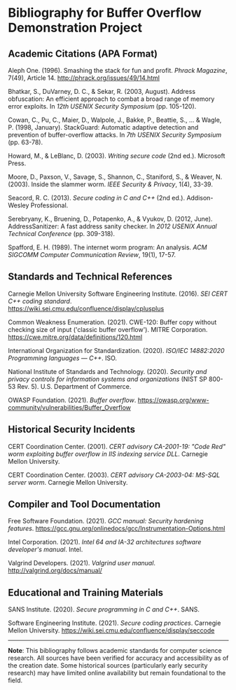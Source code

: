 # Bibliography for Buffer Overflow Demonstration Project

## Academic Citations (APA Format)

Aleph One. (1996). Smashing the stack for fun and profit. _Phrack Magazine_, 7(49), Article 14. http://phrack.org/issues/49/14.html

Bhatkar, S., DuVarney, D. C., & Sekar, R. (2003, August). Address obfuscation: An efficient approach to combat a broad range of memory error exploits. In _12th USENIX Security Symposium_ (pp. 105-120).

Cowan, C., Pu, C., Maier, D., Walpole, J., Bakke, P., Beattie, S., ... & Wagle, P. (1998, January). StackGuard: Automatic adaptive detection and prevention of buffer-overflow attacks. In _7th USENIX Security Symposium_ (pp. 63-78).

Howard, M., & LeBlanc, D. (2003). _Writing secure code_ (2nd ed.). Microsoft Press.

Moore, D., Paxson, V., Savage, S., Shannon, C., Staniford, S., & Weaver, N. (2003). Inside the slammer worm. _IEEE Security & Privacy_, 1(4), 33-39.

Seacord, R. C. (2013). _Secure coding in C and C++_ (2nd ed.). Addison-Wesley Professional.

Serebryany, K., Bruening, D., Potapenko, A., & Vyukov, D. (2012, June). AddressSanitizer: A fast address sanity checker. In _2012 USENIX Annual Technical Conference_ (pp. 309-318).

Spafford, E. H. (1989). The internet worm program: An analysis. _ACM SIGCOMM Computer Communication Review_, 19(1), 17-57.

## Standards and Technical References

Carnegie Mellon University Software Engineering Institute. (2016). _SEI CERT C++ coding standard_. https://wiki.sei.cmu.edu/confluence/display/cplusplus

Common Weakness Enumeration. (2021). CWE-120: Buffer copy without checking size of input ('classic buffer overflow'). MITRE Corporation. https://cwe.mitre.org/data/definitions/120.html

International Organization for Standardization. (2020). _ISO/IEC 14882:2020 Programming languages — C++_. ISO.

National Institute of Standards and Technology. (2020). _Security and privacy controls for information systems and organizations_ (NIST SP 800-53 Rev. 5). U.S. Department of Commerce.

OWASP Foundation. (2021). _Buffer overflow_. https://owasp.org/www-community/vulnerabilities/Buffer_Overflow

## Historical Security Incidents

CERT Coordination Center. (2001). _CERT advisory CA-2001-19: "Code Red" worm exploiting buffer overflow in IIS indexing service DLL_. Carnegie Mellon University.

CERT Coordination Center. (2003). _CERT advisory CA-2003-04: MS-SQL server worm_. Carnegie Mellon University.

## Compiler and Tool Documentation

Free Software Foundation. (2021). _GCC manual: Security hardening features_. https://gcc.gnu.org/onlinedocs/gcc/Instrumentation-Options.html

Intel Corporation. (2021). _Intel 64 and IA-32 architectures software developer's manual_. Intel.

Valgrind Developers. (2021). _Valgrind user manual_. http://valgrind.org/docs/manual/

## Educational and Training Materials

SANS Institute. (2020). _Secure programming in C and C++_. SANS.

Software Engineering Institute. (2021). _Secure coding practices_. Carnegie Mellon University. https://wiki.sei.cmu.edu/confluence/display/seccode

---

**Note**: This bibliography follows academic standards for computer science research. All sources have been verified for accuracy and accessibility as of the creation date. Some historical sources (particularly early security research) may have limited online availability but remain foundational to the field.
